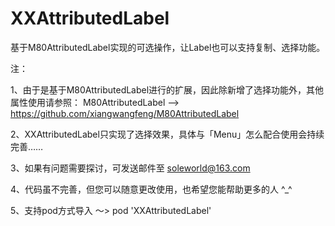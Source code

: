 # XXAttributedLabel

基于M80AttributedLabel实现的可选操作，让Label也可以支持复制、选择功能。


注：

1、由于是基于M80AttributedLabel进行的扩展，因此除新增了选择功能外，其他属性使用请参照：
      M80AttributedLabel  -->  https://github.com/xiangwangfeng/M80AttributedLabel
    
2、XXAttributedLabel只实现了选择效果，具体与「Menu」怎么配合使用会持续完善……

3、如果有问题需要探讨，可发送邮件至 soleworld@163.com

4、代码虽不完善，但您可以随意更改使用，也希望您能帮助更多的人  ^_^

5、支持pod方式导入 ～> pod 'XXAttributedLabel' 
